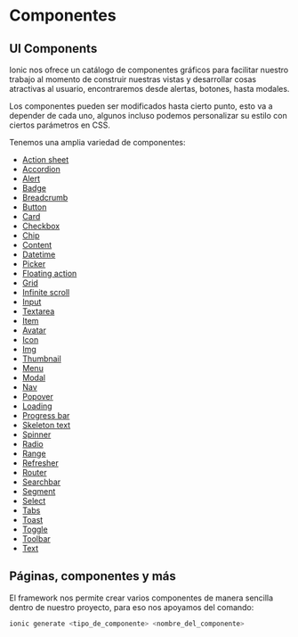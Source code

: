 # Componentes

## UI Components

Ionic nos ofrece un catálogo de componentes gráficos para facilitar nuestro trabajo al momento de construir nuestras vistas y desarrollar cosas atractivas al usuario, encontraremos desde alertas, botones, hasta modales.

Los componentes pueden ser modificados hasta cierto punto, esto va a depender de cada uno, algunos incluso podemos personalizar su estilo con ciertos parámetros en CSS.

Tenemos una amplia variedad de componentes:

- [Action sheet](https://ionicframework.com/docs/api/action-sheet)
- [Accordion](https://ionicframework.com/docs/api/accordion)
- [Alert](https://ionicframework.com/docs/api/alert)
- [Badge](https://ionicframework.com/docs/api/badge)
- [Breadcrumb](https://ionicframework.com/docs/api/breadcrumb)
- [Button](https://ionicframework.com/docs/api/button)
- [Card](https://ionicframework.com/docs/api/card)
- [Checkbox](https://ionicframework.com/docs/api/checkbox)
- [Chip](https://ionicframework.com/docs/api/chip)
- [Content](https://ionicframework.com/docs/api/content)
- [Datetime](https://ionicframework.com/docs/api/datetime)
- [Picker](https://ionicframework.com/docs/api/picker)
- [Floating action](https://ionicframework.com/docs/api/fab)
- [Grid](https://ionicframework.com/docs/api/grid)
- [Infinite scroll](https://ionicframework.com/docs/api/infinite-scroll)
- [Input](https://ionicframework.com/docs/api/input)
- [Textarea](https://ionicframework.com/docs/api/textarea)
- [Item](https://ionicframework.com/docs/api/item)
- [Avatar](https://ionicframework.com/docs/api/avatar)
- [Icon](https://ionicframework.com/docs/api/icon)
- [Img](https://ionicframework.com/docs/api/img)
- [Thumbnail](https://ionicframework.com/docs/api/thumbnail)
- [Menu](https://ionicframework.com/docs/api/menu)
- [Modal](https://ionicframework.com/docs/api/modal)
- [Nav](https://ionicframework.com/docs/api/nav)
- [Popover](https://ionicframework.com/docs/api/popover)
- [Loading](https://ionicframework.com/docs/api/loading)
- [Progress bar](https://ionicframework.com/docs/api/progress-bar)
- [Skeleton text](https://ionicframework.com/docs/api/skeleton-text)
- [Spinner](https://ionicframework.com/docs/api/spinner)
- [Radio](https://ionicframework.com/docs/api/radio)
- [Range](https://ionicframework.com/docs/api/range)
- [Refresher](https://ionicframework.com/docs/api/refresher)
- [Router](https://ionicframework.com/docs/api/router)
- [Searchbar](https://ionicframework.com/docs/api/searchbar)
- [Segment](https://ionicframework.com/docs/api/segment)
- [Select](https://ionicframework.com/docs/api/select)
- [Tabs](https://ionicframework.com/docs/api/tabs)
- [Toast](https://ionicframework.com/docs/api/toast)
- [Toggle](https://ionicframework.com/docs/api/toggle)
- [Toolbar](https://ionicframework.com/docs/api/toolbar)
- [Text](https://ionicframework.com/docs/api/text)

## Páginas, componentes y más

El framework nos permite crear varios componentes de manera sencilla dentro de nuestro proyecto, para eso nos apoyamos del comando:

```javascript
ionic generate <tipo_de_componente> <nombre_del_componente>
```


